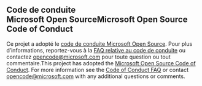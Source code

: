 ## <a name="microsoft-open-source-code-of-conduct"></a><span data-ttu-id="98b19-101">Code de conduite Microsoft Open Source</span><span class="sxs-lookup"><span data-stu-id="98b19-101">Microsoft Open Source Code of Conduct</span></span>
<span data-ttu-id="98b19-p101">Ce projet a adopté le [code de conduite Microsoft Open Source](https://opensource.microsoft.com/codeofconduct/). Pour plus d’informations, reportez-vous à la [FAQ relative au code de conduite](https://opensource.microsoft.com/codeofconduct/faq/) ou contactez [opencode@microsoft.com](mailto:opencode@microsoft.com) pour toute question ou tout commentaire.</span><span class="sxs-lookup"><span data-stu-id="98b19-p101">This project has adopted the [Microsoft Open Source Code of Conduct](https://opensource.microsoft.com/codeofconduct/). For more information see the [Code of Conduct FAQ](https://opensource.microsoft.com/codeofconduct/faq/) or contact [opencode@microsoft.com](mailto:opencode@microsoft.com) with any additional questions or comments.</span></span>
